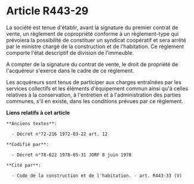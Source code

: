 # Article R443-29

La société est tenue d'établir, avant la signature du premier contrat de vente, un règlement de copropriété conforme à un
règlement-type qui prévoiera la possibilité de constituer un syndicat coopératif et sera arrêté par le ministre chargé de la
construction et de l'habitation. Ce règlement comporte l'état descriptif de division de l'immeuble.

A compter de la signature du contrat de vente, le droit de propriété de l'acquéreur s'exerce dans le cadre de ce règlement.

Les acquéreurs sont tenus de participer aux charges entraînées par les services collectifs et les éléments d'équipement
commun ainsi qu'à celles relatives à la conservation, à l'entretien et à l'administration des parties communes, s'il en
existe, dans les conditions prévues par ce règlement.

**Liens relatifs à cet article**

	**Anciens textes**:

	  - Décret n°72-216 1972-03-22 art. 12

	**Codifié par**:

	  - Décret n°78-622 1978-05-31 JORF 8 juin 1978

	**Cité par**:

	  - Code de la construction et de l'habitation. - art. R443-33 (V)
